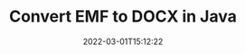 ---
############################# Static ############################
layout: "auto-gen-conversion"
date: 2022-03-01T15:12:22
draft: false
otherformats: bmp dcm emf emz gif ico jp2 jpeg jpg png pps ppsx ppt pptx psb psd svg svgz tga tif tiff webp wmf wmz
breadcrumb: EMF to DOCX in Java

############################# Head ############################
head_title: "Convert EMF to DOCX in Java"
head_description: "EMF to DOCX conversion in Java with a few lines of code. Convert over 160 file formats using the GroupDocs Document Conversion API for Java."

############################# Header ############################
title: "Convert EMF to DOCX in Java"
description: "EMF to DOCX conversion with a few lines of Java code"
bg_image: "https://cms.admin.containerize.com/templates/aspose/App_Themes/V3/images/bg/header1.png"
bg_overlay: false
button:
    enable: true

############################# SubMenu ############################
submenu:
    enable: true

    left:
        img_alt: "GroupDocs.Conversion for Java"
        image: "https://cms.admin.containerize.com/templates/groupdocs/images/product-logos/90x90-noborder/groupdocs-conversion-java.png"
        product: "GroupDocs.Conversion"
        platform: "Java"

    

############################# About ############################
about:
    enable: true
    title: "About GroupDocs.Conversion for Java API"
    content: |
        [GroupDocs.Conversion for Java](https://products.groupdocs.com/conversion/java/) is an advanced file format conversion API for converting between popular image and document formats such as Microsoft Office, OpenDocument, PDF, HTML, email, CAD. and much more with just a few lines of code. The native API automatically detects the formats of the original documents and offers many options for customizing the converted documents. Along with the function of extracting information from a document, it also supports caching of the conversion results to the local disk by default. However, any type of cache storage can be supported by implementing the appropriate interfaces - Amazon S3, Dropbox, Google Drive, Windows Azure, Reddis, or any others.
    

overview:
    enable: true
    content: |
        Convert your EMF files to DOCX files in Java. It only takes a couple of lines of Java code on any platform of your choice, such as Windows, Linux, macOS.
        You can try converting EMF to DOCX for free and evaluate the quality of the conversion results.
        Along with simple file conversion scripts, you can try more sophisticated options for loading the EMF source file and storing the DOCX output.
        
        For example, for the source file EMF, you can use the following upload options:

        * automatic detection of the file format;
        * specify a password for protected files (if the file format supports it);
        * replace missing fonts to preserve the appearance of the document.

        There are also advanced conversion options for the DOCX file:

        * convert a specific page of a document or a range of pages;
        * add a watermark to the converted DOCX.

        Once the conversion is complete, you can save the DOCX file to your local file path or to any third party storage such as FTP, Amazon S3, Google Drive, Dropbox etc.
        Please note - to convert EMF to DOCX, you do not need to install any additional software, such as MS Office, Open Office, Adobe Acrobat Reader etc. 


############################# Steps ############################
steps:
    enable: true
    title_left: "Steps to Convert EMF to DOCX in Java"
    content_left: |
        [GroupDocs.Conversion](https://products.groupdocs.com/conversion/java/) allows developers to easily convert a EMF file to DOCX with a few lines of code.

        * Create a new instance of the Converter class and upload the file EMF with the full path
        * Set ConvertOptions for document type to DOCX.
        * Call the convert() method and pass the document name (full path) and format (DOCX) as a parameter
        
    title_right: "System Requirements"
    content_right: |
        Basic conversion using GroupDocs.Conversion for the Java API can be done with just a few lines of code. Our APIs are supported on all major platforms and operating systems. Before executing the code below, make sure you have the following prerequisites installed on your system.

        * Operating systems: Microsoft Windows, Linux, MacOS
        * Development environment: NetBeans, Intellij IDEA, Eclipse, etc.
        * Java runtime: J2SE 6.0 and above
        * Get the latest GroupDocs.Conversion for Java from [Maven](https://repository.groupdocs.com/webapp/#/artifacts/browse/tree/General/repo/com/groupdocs/groupdocs-conversion)
        
    code: |
        ```java
        // Load source file EMF for conversion
        Converter converter = new Converter("input.emf");
        // Prepare conversion options for target format DOCX
        ConvertOptions convertOptions = new FileType().fromExtension("docx").getConvertOptions();
        // Convert to DOCX format
        converter.convert("output.docx", convertOptions);
        
        ```
        
demos:
    enable: true
    title: "EMF to DOCX Live Demo"
    content: |
       Convert EMF to DOCX now by visiting the [GroupDocs.Conversion App](https://products.groupdocs.app/conversion/family) website. The free demo has the following benefits
       

more_formats:
    enable: true
    title: "Other supported EMF conversions in Java"
    content: "You can also convert EMF to many other file formats. Please see the list below."
       
       
back_to_top:
    enable: true
---